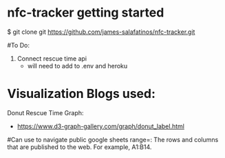 # nfc-tracker getting started
$ git clone git https://github.com/james-salafatinos/nfc-tracker.git

#To Do:
1. Connect rescue time api 
    - will need to add to .env and heroku 

# Visualization Blogs used:
Donut Rescue Time Graph:
- https://www.d3-graph-gallery.com/graph/donut_label.html

#Can use to navigate public google sheets
range=: The rows and columns that are published to the web. For example, A1:B14.